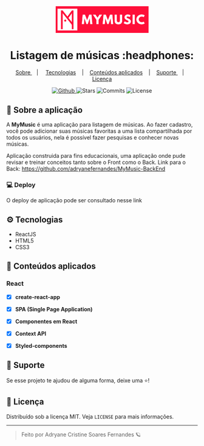 <div align="center">
  <img src='./src/assets/MyMusic-color.png' width="245px" />
</div>
  
<div align="center">
  <h1>Listagem de músicas :headphones:</h1>
</div>
 
<p align="center" >
  <a href="#-sobre-a-aplica%C3%A7%C3%A3o"> Sobre </a> &nbsp;&nbsp;&nbsp;| &nbsp;&nbsp;&nbsp;
  <a href="#-tecnologias">Tecnologias</a> &nbsp;&nbsp;&nbsp;|&nbsp;&nbsp;&nbsp;
  <a href="#-conteúdos-aplicados"> Conteúdos aplicados</a> &nbsp;&nbsp;&nbsp;|&nbsp;&nbsp;&nbsp;
  <a href="#-suporte"> Suporte </a> &nbsp;&nbsp;&nbsp;|&nbsp;&nbsp;&nbsp;
  <a href="#-licen%C3%A7a">Licença</a>
</p>
  
<p align="center">
  <a href="https://github.com/adryanefernandes" target="_blank">
    <img src="https://img.shields.io/static/v1?label=author&message=adryanefernandes&color=00d1d7&labelColor=ff0939" alt="Github"> 
  </a>
  <img src="https://img.shields.io/github/stars/adryanefernandes/MyMusic-FrontEnd?color=00d1d7&labelColor=ff0939" alt="Stars">
  <img src="https://img.shields.io/github/last-commit/adryanefernandes/MyMusic-FrontEnd?color=00d1d7&labelColor=ff0939" alt="Commits">
  <img src="https://img.shields.io/static/v1?label=license&message=MIT&color=00d1d7&labelColor=ff0939" alt="License">
</p>


 ## 📌 Sobre a aplicação
A **MyMusic** é uma aplicação para listagem de músicas. Ao fazer cadastro, você pode adicionar suas músicas favoritas a uma lista compartilhada por todos os usuários, nela é possível fazer pesquisas e conhecer novas músicas. 

Aplicação construida para fins educacionais, uma aplicação onde pude revisar e treinar conceitos tanto sobre o Front como o Back.
Link para o Back:
https://github.com/adryanefernandes/MyMusic-BackEnd

### 💻 Deploy
O deploy de aplicação pode ser consultado nesse link

## ⚙ Tecnologias
- ReactJS
- HTML5
- CSS3


## 📝 Conteúdos aplicados

### React
- [X] **create-react-app**
- [X] **SPA (Single Page Application)**
- [X] **Componentes em React**
- [X] **Context API**
- [X] **Styled-components**


## 🥳 Suporte
Se esse projeto te ajudou de alguma forma, deixe uma ⭐️!

## 📝 Licença

Distribuído sob a licença MIT. Veja `LICENSE` para mais informações.

---
<blockquote>
    Feito por Adryane Cristine Soares Fernandes 🪐
</blockquote>

